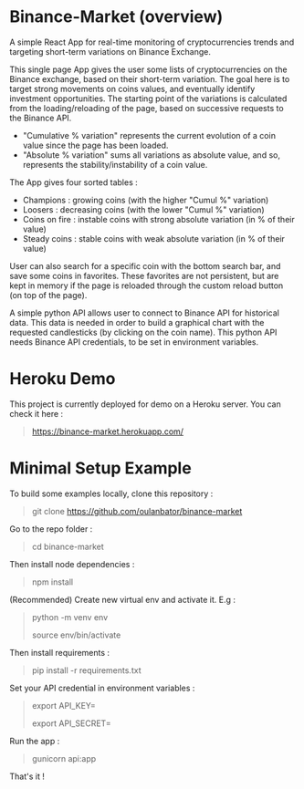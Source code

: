 # Binance-Market (overview)

A simple React App for real-time monitoring of cryptocurrencies trends and targeting short-term variations on Binance Exchange.

This single page App gives the user some lists of cryptocurrencies on the Binance exchange, based on their short-term variation. The goal here is to target strong movements on coins values, and eventually identify investment opportunities. The starting point of the variations is calculated from the loading/reloading of the page, based on successive requests to the Binance API.

* "Cumulative % variation" represents the current evolution of a coin value since the page has been loaded.
* "Absolute % variation" sums all variations as absolute value, and so, represents the stability/instability of a coin value.

The App gives four sorted tables :

* Champions : growing coins (with the higher "Cumul %" variation)
* Loosers : decreasing coins (with the lower "Cumul %" variation)
* Coins on fire : instable coins with strong absolute variation (in % of their value)
* Steady coins : stable coins with weak absolute variation (in % of their value)

User can also search for a specific coin with the bottom search bar, and save some coins in favorites. These favorites are not persistent, but are kept in memory if the page is reloaded through the custom reload button (on top of the page).

A simple python API allows user to connect to Binance API for historical data. This data is needed in order to build a graphical chart with the requested candlesticks (by clicking on the coin name).
This python API needs Binance API credentials, to be set in environment variables.


# Heroku Demo
This project is currently deployed for demo on a Heroku server. You can check it here :
> https://binance-market.herokuapp.com/


# Minimal Setup Example

To build some examples locally, clone this repository :
> git clone https://github.com/oulanbator/binance-market

Go to the repo folder :
> cd binance-market

Then install node dependencies :
> npm install

(Recommended) Create new virtual env and activate it. E.g :
> python -m venv env
> 
> source env/bin/activate

Then install requirements :
> pip install -r requirements.txt

Set your API credential in environment variables :
> export API_KEY=<YourApiKey>
> 
> export API_SECRET=<YourApiSecret>

Run the app :
> gunicorn api:app

That's it !